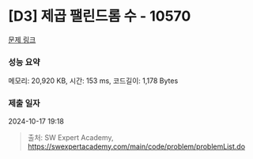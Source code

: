 # [D3] 제곱 팰린드롬 수 - 10570 

[문제 링크](https://swexpertacademy.com/main/code/problem/problemDetail.do?contestProbId=AXO72aaqPrcDFAXS) 

### 성능 요약

메모리: 20,920 KB, 시간: 153 ms, 코드길이: 1,178 Bytes

### 제출 일자

2024-10-17 19:18



> 출처: SW Expert Academy, https://swexpertacademy.com/main/code/problem/problemList.do